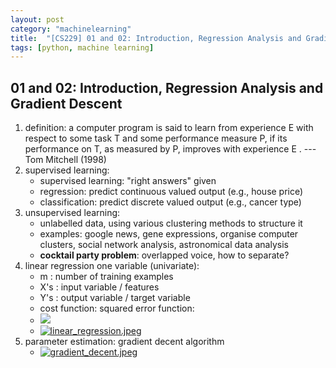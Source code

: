 ```yaml
---
layout: post
category: "machinelearning"
title:  "[CS229] 01 and 02: Introduction, Regression Analysis and Gradient Descent"
tags: [python, machine learning]
---
```


## 01 and 02: Introduction, Regression Analysis and Gradient Descent

1. definition: a computer program is said to learn from experience E with respect to some task T and some performance measure P, if its performance on T, as measured by P, improves with experience E . --- Tom Mitchell (1998)
2. supervised learning:
   - supervised learning: "right answers" given
   - regression: predict continuous valued output (e.g., house price)
   - classification: predict discrete valued output (e.g., cancer type)
3. unsupervised learning: 
   - unlabelled data, using various clustering methods to structure it
   - examples: google news, gene expressions, organise computer clusters, social network analysis, astronomical data analysis
   - **cocktail party problem**: overlapped voice, how to separate?
4. linear regression one variable (univariate): 
   - m : number of training examples
   - X's : input variable / features
   - Y's : output variable / target variable
   - cost function: squared error function:
   - ![](http://www.holehouse.org/mlclass/01_02_Introduction_regression_analysis_and_gr_files/Image%20[9].png)
   - [![linear_regression.jpeg](https://i.loli.net/2019/04/15/5cb468d5c76f0.jpeg)](https://i.loli.net/2019/04/15/5cb468d5c76f0.jpeg)
5. parameter estimation: gradient decent algorithm
   - [![gradient_decent.jpeg](https://i.loli.net/2019/04/15/5cb4691e99e8d.jpeg)](https://i.loli.net/2019/04/15/5cb4691e99e8d.jpeg)